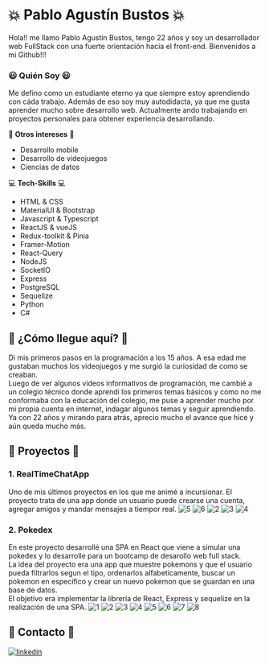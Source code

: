 # :boom: Pablo Agustín Bustos :boom:
Hola!! me llamo Pablo Agustín Bustos, tengo 22 años y soy un desarrollador web FullStack con una fuerte orientación hacia el front-end. Bienvenidos a mi Github!!!
### :smiley: Quién Soy :smiley:
Me defino como un estudiante eterno ya que siempre estoy aprendiendo con cáda trabajo. Además de eso soy muy autodidacta, ya que me gusta aprender mucho sobre desarrollo web. Actualmente ando trabajando en proyectos personales para obtener experiencia desarrollando.

:rocket: **Otros intereses** :rocket:
- Desarrollo mobile
- Desarrollo de videojuegos
- Ciencias de datos

:computer: **Tech-Skills** :computer:
- HTML & CSS 
- MaterialUI & Bootstrap
- Javascript & Typescript
- ReactJS & vueJS
- Redux-toolkit & Pinia
- Framer-Motion
- React-Query
- NodeJS
- SocketIO
- Express
- PostgreSQL
- Sequelize
- Python
- C#

## :sparkler: ¿Cómo llegue aquí? :sparkler:
Di mis primeros pasos en la programación a los 15 años. A esa edad me gustaban muchos los videojuegos y me surgió la curiosidad de como se creaban. <br>
Luego de ver algunos videos informativos de programación, me cambié a un colegio técnico donde aprendi los primeros temas básicos y como no me conformaba con la educación del colegio, me puse a aprender mucho por mi propia cuenta en internet, indagar algunos temas y seguir aprendiendo.<br>
Ya con 22 años y mirando para atrás, aprecio mucho el avance que hice y aún queda mucho más.

## :file_folder: Proyectos :file_folder:
### 1. RealTimeChatApp
Uno de mis últimos proyectos en los que me animé a incursionar. El proyecto trata de una app donde un usuario puede crearse una cuenta, agregar amigos y mandar mensajes a tiempor real.
![5](https://user-images.githubusercontent.com/73220693/211939627-15ac0f4d-020b-4ca0-88a7-b2cc4fd74514.jpg)
![6](https://user-images.githubusercontent.com/73220693/211939638-ffa132c3-2fbe-44e2-be6e-c01aa36a5f87.jpg)
![2](https://user-images.githubusercontent.com/73220693/211939681-b846f9da-f1d1-4c4a-a764-626471fd1384.jpg)
![3](https://user-images.githubusercontent.com/73220693/211939697-0a475536-7c03-40ee-8a0f-70e36afb2947.jpg)
![4](https://user-images.githubusercontent.com/73220693/211939706-14368c87-04b0-42ce-97a8-534410c34a19.jpg)


### 2. Pokedex
En este proyecto desarrollé una SPA en React que viene a simular una pokedex y lo desarrolle para un bootcamp de desarollo web full stack. <br>La idea del proyecto era una app que muestre pokemons y que el usuario pueda filtrarlos segun el tipo, ordenarlos alfabeticamente, buscar un pokemon en específico y crear un nuevo pokemon que se guardan en una base de datos.<br>El objetivo era implementar la librería de React, Express y sequelize en la realización de una SPA.
![1](https://user-images.githubusercontent.com/73220693/145925141-f4095267-4894-453e-bb29-17a8510570d2.PNG)
![2](https://user-images.githubusercontent.com/73220693/145925151-14f1ef51-9895-4206-b4b6-5feaa8b071bd.PNG)
![3](https://user-images.githubusercontent.com/73220693/145925152-b24f7804-dc37-4cc9-a514-9a0aad57f490.PNG)
![4](https://user-images.githubusercontent.com/73220693/145925155-146bfbb9-9254-4bf8-8da3-851d5a6edc9b.PNG)
![5](https://user-images.githubusercontent.com/73220693/145925159-1be7bbe3-e565-4c43-ad9c-587292377da6.PNG)
![6](https://user-images.githubusercontent.com/73220693/145925160-fd468ebf-312b-4e15-a2f4-94d1cc9ca9bf.PNG)
![7](https://user-images.githubusercontent.com/73220693/145925163-c7073c45-9d6f-472f-800b-5b4ae4206b25.PNG)
![8](https://user-images.githubusercontent.com/73220693/145925165-916fce1e-3d5c-4bca-8a15-140cca2c5618.PNG)


## :calling: Contacto :calling:
[![linkedin](https://img.shields.io/badge/linkedin-0A66C2?style=for-the-badge&logo=linkedin&logoColor=white)](https://www.linkedin.com/in/pablo-bustos-/)
